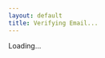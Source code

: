 ```yaml
---
layout: default
title: Verifying Email...
---
```


<html>
<head>
  <title>Verifying Email...</title>
  <script src="https://www.gstatic.com/firebasejs/10.0.0/firebase-app.js"></script>
  <script src="https://www.gstatic.com/firebasejs/10.0.0/firebase-auth.js"></script>
  <script>
    const firebaseConfig = {
      apiKey: "AIzaSyA-H5mHX6UWyzjsJAnNl2rH2SQIzlRUnWk",
      authDomain: "boomboom-9621f.firebaseapp.com"
    };
    firebase.initializeApp(firebaseConfig);

    window.onload = async () => {
      const statusMessage = document.getElementById("status-message");
      statusMessage.innerHTML = "<p>Loading...</p>"; // Show "Loading..." initially
      
      // Force the UI to repaint before continuing with the logic
      await new Promise(resolve => setTimeout(resolve, 0));

      const params = new URLSearchParams(window.location.search);
      const oobCode = params.get("oobCode");

      if (!oobCode) {
        // Immediately show the invalid link message if no oobCode
        statusMessage.innerHTML = "<h2>Invalid Link</h2><p>No verification code found. Please check your email link.</p>";
        return;
      }

      try {
        // Attempt to verify the code
        await firebase.auth().applyActionCode(oobCode);
        statusMessage.innerHTML = "<h2>Success</h2><p>Your email has been verified. Please return to the app.</p>";
      } catch (error) {
        // If an error occurs, show an error message
        console.error("Verification error:", error); // For debugging
        statusMessage.innerHTML = "<h2>Error</h2><p>There was an error verifying your email. Please try again or contact support.</p>";
      }
    };
  </script>
</head>
<body>
  <div id="status-message"><p>Loading...</p></div>
</body>
</html>
